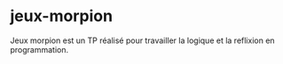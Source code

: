 # jeux-morpion
Jeux morpion est un TP réalisé pour travailler la logique et la reflixion en programmation. 
